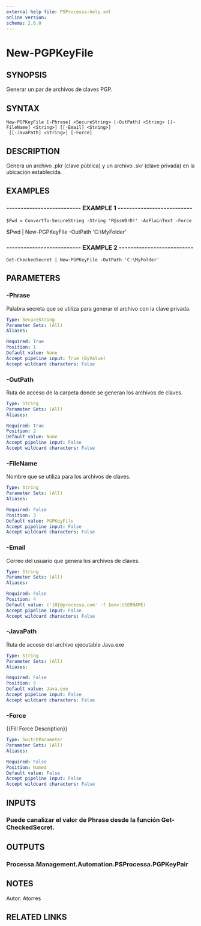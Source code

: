```yaml
---
external help file: PSProcessa-help.xml
online version: 
schema: 2.0.0
---
```


# New-PGPKeyFile

## SYNOPSIS
Generar un par de archivos de claves PGP.

## SYNTAX

```
New-PGPKeyFile [-Phrase] <SecureString> [-OutPath] <String> [[-FileName] <String>] [[-Email] <String>]
 [[-JavaPath] <String>] [-Force]
```

## DESCRIPTION
Genera un archivo .pkr (clave pública) y un archivo .skr (clave privada) en la ubicación establecida.

## EXAMPLES

### -------------------------- EXAMPLE 1 --------------------------
```
$Pwd = ConvertTo-SecureString -String 'P@ssW0rD!' -AsPlainText -Force
```

$Pwd | New-PGPKeyFile -OutPath 'C:\MyFolder'

### -------------------------- EXAMPLE 2 --------------------------
```
Get-CheckedSecret | New-PGPKeyFile -OutPath 'C:\MyFolder'
```

## PARAMETERS

### -Phrase
Palabra secreta que se utiliza para generar el archivo con la clave privada.

```yaml
Type: SecureString
Parameter Sets: (All)
Aliases: 

Required: True
Position: 1
Default value: None
Accept pipeline input: True (ByValue)
Accept wildcard characters: False
```

### -OutPath
Ruta de acceso de la carpeta donde se generan los archivos de claves.

```yaml
Type: String
Parameter Sets: (All)
Aliases: 

Required: True
Position: 2
Default value: None
Accept pipeline input: False
Accept wildcard characters: False
```

### -FileName
Nombre que se utiliza para los archivos de claves.

```yaml
Type: String
Parameter Sets: (All)
Aliases: 

Required: False
Position: 3
Default value: PGPKeyFile
Accept pipeline input: False
Accept wildcard characters: False
```

### -Email
Correo del usuario que genera los archivos de claves.

```yaml
Type: String
Parameter Sets: (All)
Aliases: 

Required: False
Position: 4
Default value: ('{0}@processa.com' -f $env:USERNAME)
Accept pipeline input: False
Accept wildcard characters: False
```

### -JavaPath
Ruta de acceso del archivo ejecutable Java.exe

```yaml
Type: String
Parameter Sets: (All)
Aliases: 

Required: False
Position: 5
Default value: Java.exe
Accept pipeline input: False
Accept wildcard characters: False
```

### -Force
{{Fill Force Description}}

```yaml
Type: SwitchParameter
Parameter Sets: (All)
Aliases: 

Required: False
Position: Named
Default value: False
Accept pipeline input: False
Accept wildcard characters: False
```

## INPUTS

### Puede canalizar el valor de Phrase desde la función Get-CheckedSecret.

## OUTPUTS

### Processa.Management.Automation.PSProcessa.PGPKeyPair

## NOTES
Autor: Atorres

## RELATED LINKS

